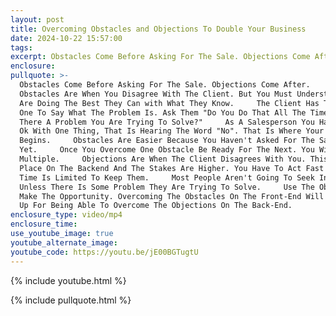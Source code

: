 ```yaml
---
layout: post
title: Overcoming Obstacles and Objections To Double Your Business
date: 2024-10-22 15:57:00
tags:
excerpt: Obstacles Come Before Asking For The Sale. Objections Come After.
enclosure:
pullquote: >-
  Obstacles Come Before Asking For The Sale. Objections Come After.      
  Obstacles Are When You Disagree With The Client. But You Must Understand They
  Are Doing The Best They Can with What They Know.     The Client Has To Be The
  One To Say What The Problem Is. Ask Them "Do You Do That All The Time Or Is
  There A Problem You Are Trying To Solve?"     As A Salesperson You Have To Be
  Ok With One Thing, That Is Hearing The Word "No". That Is Where Your Job
  Begins.     Obstacles Are Easier Because You Haven't Asked For The Sale
  Yet.     Once You Overcome One Obstacle Be Ready For The Next. You Will Face
  Multiple.     Objections Are When The Client Disagrees With You. This Takes
  Place On The Backend And The Stakes Are Higher. You Have To Act Fast Because
  Time Is Limited To Keep Them.     Most People Aren't Going To Seek Information
  Unless There Is Some Problem They Are Trying To Solve.     Use The Obstacle To
  Make The Opportunity. Overcoming The Obstacles On The Front-End Will Set You
  Up For Being Able To Overcome The Objections On The Back-End.
enclosure_type: video/mp4
enclosure_time:
use_youtube_image: true
youtube_alternate_image:
youtube_code: https://youtu.be/jE00BGTugtU
---
```

{% include youtube.html %}

{% include pullquote.html %}